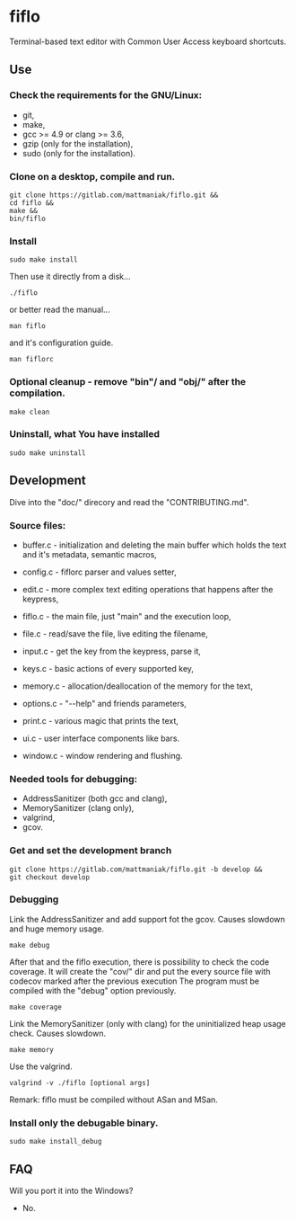 # fiflo
Terminal-based text editor with Common User Access keyboard shortcuts.

## Use
### Check the requirements for the GNU/Linux:
- git,
- make,
- gcc >= 4.9 or clang >= 3.6,
- gzip (only for the installation),
- sudo (only for the installation).

### Clone on a desktop, compile and run.
```
git clone https://gitlab.com/mattmaniak/fiflo.git &&
cd fiflo &&
make &&
bin/fiflo
```

### Install
```
sudo make install
```

Then use it directly from a disk...
```
./fiflo
```

or better read the  manual...
```
man fiflo
```

and it's configuration guide.
```
man fiflorc
```

### Optional cleanup - remove "bin"/ and "obj/" after the compilation.
```
make clean
```

### Uninstall, what You have installed
```
sudo make uninstall
```

## Development
Dive into the "doc/" direcory and read the "CONTRIBUTING.md".

### Source files:
- buffer.c - initialization and deleting the main buffer which holds the
  text and it's metadata, semantic macros,

- config.c - fiflorc parser and values setter,

- edit.c - more complex text editing operations that happens after the
  keypress,

- fiflo.c - the main file, just "main" and the execution loop,

- file.c - read/save the file, live editing the filename,

- input.c - get the key from the keypress, parse it,

- keys.c - basic actions of every supported key,

- memory.c - allocation/deallocation of the memory for the text,

- options.c - "--help" and friends parameters,

- print.c - various magic that prints the text,

- ui.c - user interface components like bars.

- window.c - window rendering and flushing.

### Needed tools for debugging:
- AddressSanitizer (both gcc and clang),
- MemorySanitizer (clang only),
- valgrind,
- gcov.

### Get and set the development branch
```
git clone https://gitlab.com/mattmaniak/fiflo.git -b develop &&
git checkout develop
```

### Debugging
Link the AddressSanitizer and add support fot the gcov. Causes slowdown and huge
memory usage.
```
make debug
```

After that and the fiflo execution, there is possibility to check the code
coverage. It will create the "cov/" dir and put the every source file with
codecov marked after the previous execution The program must be compiled with
the "debug" option previously.
```
make coverage
```

Link the MemorySanitizer (only with clang) for the uninitialized heap usage
check. Causes slowdown.
```
make memory
```

Use the valgrind.
```
valgrind -v ./fiflo [optional args]
```
Remark: fiflo must be compiled without ASan and MSan.

### Install only the debugable binary.
```
sudo make install_debug
```

## FAQ
Will you port it into the Windows?
- No.
